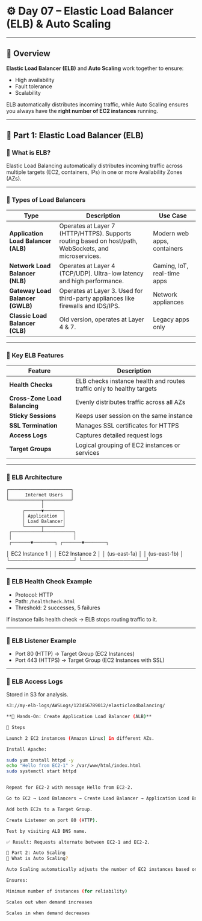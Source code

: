 # ⚙️ Day 07 – Elastic Load Balancer (ELB) & Auto Scaling

---

## 🧠 Overview

**Elastic Load Balancer (ELB)** and **Auto Scaling** work together to ensure:
- High availability  
- Fault tolerance  
- Scalability  

ELB automatically distributes incoming traffic, while Auto Scaling ensures you always have the **right number of EC2 instances** running.

---

## 🚀 Part 1: Elastic Load Balancer (ELB)

### 🔹 What is ELB?
Elastic Load Balancing automatically distributes incoming traffic across multiple targets (EC2, containers, IPs) in one or more Availability Zones (AZs).

---

### 🔹 Types of Load Balancers

| Type | Description | Use Case |
|------|--------------|----------|
| **Application Load Balancer (ALB)** | Operates at Layer 7 (HTTP/HTTPS). Supports routing based on host/path, WebSockets, and microservices. | Modern web apps, containers |
| **Network Load Balancer (NLB)** | Operates at Layer 4 (TCP/UDP). Ultra-low latency and high performance. | Gaming, IoT, real-time apps |
| **Gateway Load Balancer (GWLB)** | Operates at Layer 3. Used for third-party appliances like firewalls and IDS/IPS. | Network appliances |
| **Classic Load Balancer (CLB)** | Old version, operates at Layer 4 & 7. | Legacy apps only |

---

### 🔹 Key ELB Features

| Feature | Description |
|----------|-------------|
| **Health Checks** | ELB checks instance health and routes traffic only to healthy targets |
| **Cross-Zone Load Balancing** | Evenly distributes traffic across all AZs |
| **Sticky Sessions** | Keeps user session on the same instance |
| **SSL Termination** | Manages SSL certificates for HTTPS |
| **Access Logs** | Captures detailed request logs |
| **Target Groups** | Logical grouping of EC2 instances or services |

---

### 🔹 ELB Architecture


    ┌───────────────────────┐
    │      Internet Users   │
    └────────────┬──────────┘
                 │
          ┌──────▼───────┐
          │ Application  │
          │ Load Balancer│
          └──────┬───────┘
     ┌───────────┴───────────┐
     │                       │
     ┌───────▼────────┐ ┌───────▼────────┐
│ EC2 Instance 1 │ │ EC2 Instance 2 │
│ (us-east-1a) │ │ (us-east-1b) │
└─────────────────┘ └─────────────────┘


  ---
  
  ### 🔹 ELB Health Check Example
  - Protocol: HTTP  
  - Path: `/healthcheck.html`  
  - Threshold: 2 successes, 5 failures  
  
  If instance fails health check → ELB stops routing traffic to it.
  
  ---
  
  ### 🔹 ELB Listener Example
  - Port 80 (HTTP) → Target Group (EC2 Instances)  
  - Port 443 (HTTPS) → Target Group (EC2 Instances with SSL)
  
  ---
  
  ### 🔹 ELB Access Logs
  Stored in S3 for analysis.
  
  ```bash
  s3://my-elb-logs/AWSLogs/123456789012/elasticloadbalancing/

**🧩 Hands-On: Create Application Load Balancer (ALB)**

🔧 Steps

Launch 2 EC2 instances (Amazon Linux) in different AZs.

Install Apache:

  sudo yum install httpd -y
  echo "Hello from EC2-1" > /var/www/html/index.html
  sudo systemctl start httpd


Repeat for EC2-2 with message Hello from EC2-2.

Go to EC2 → Load Balancers → Create Load Balancer → Application Load Balancer.

Add both EC2s to a Target Group.

Create Listener on port 80 (HTTP).

Test by visiting ALB DNS name.

✅ Result: Requests alternate between EC2-1 and EC2-2.

🚀 Part 2: Auto Scaling
🔹 What is Auto Scaling?

Auto Scaling automatically adjusts the number of EC2 instances based on traffic or performance metrics.

Ensures:

Minimum number of instances (for reliability)

Scales out when demand increases

Scales in when demand decreases




